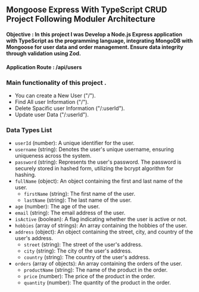 
## Mongoose Express With TypeScript CRUD Project Following Moduler Architecture 

#### Objective : In this project I was Develop a Node.js Express application with TypeScript as the programming language, integrating MongoDB with Mongoose for user data and order management. Ensure data integrity through validation using Zod.

#### Application Route : /api/users

### Main functionality of this project .
- You can create a New User ("/"). 
- Find All user Information ("/"). 
- Delete Spacific user Information ("/:userId"). 
- Update user Data ("/:userId"). 


### Data Types List

- `userId` (number): A unique identifier for the user.
- `username` (string): Denotes the user's unique username, ensuring uniqueness across the system.
- `password` (string): Represents the user's password. The password is securely stored in hashed form, utilizing the bcrypt algorithm for hashing.
- `fullName` (object): An object containing the first and last name of the user.
    - `firstName` (string): The first name of the user.
    - `lastName` (string): The last name of the user.
- `age` (number): The age of the user.
- `email` (string): The email address of the user.
- `isActive` (boolean): A flag indicating whether the user is active or not.
- `hobbies` (array of strings): An array containing the hobbies of the user.
- `address` (object): An object containing the street, city, and country of the user's address.
    - `street` (string): The street of the user's address.
    - `city` (string): The city of the user's address.
    - `country` (string): The country of the user's address.
- `orders` (array of objects): An array containing the orders of the user.
    - `productName` (string): The name of the product in the order.
    - `price` (number): The price of the product in the order.
    - `quantity` (number): The quantity of the product in the order.
